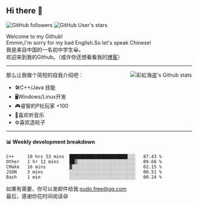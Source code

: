 ## Hi there 👋

![GitHub followers](https://img.shields.io/github/followers/chhdao?style=social)
![GitHub User's stars](https://img.shields.io/github/stars/chhdao?style=social)

Welcome to my Github!  
Emmm,I'm sorry for my bad English.So let's speak Chinese!  
我是来自中国的一名初中学生😀。  
欢迎来到我的Github。（或许你还想看看我的[博客](https://chhdao.github.io)）  
<hr>

<div align="right"><img alt="彩虹海盗's Github stats" align="right" src="https://github-readme-stats.vercel.app/api?username=chhdao"/></div>

那么让我做个简短的自我介绍吧：  
+ 🛠️C++/Java 技能  
+ 🖥️Windows/Linux开发  
+ 🎮睿智的P社玩家 +100  
+ 🎵喜欢听音乐  
+ ⚙️喜欢造轮子
<hr>

#### 📊 Weekly development breakdown
<!--START_SECTION:waka-->
```text
C++     10 hrs 53 mins  ██████████████████████░░░   87.43 % 
Other   1 hr 12 mins    ██▒░░░░░░░░░░░░░░░░░░░░░░   09.66 % 
CMake   16 mins         ▓░░░░░░░░░░░░░░░░░░░░░░░░   02.15 % 
JSON    3 mins          ░░░░░░░░░░░░░░░░░░░░░░░░░   00.51 % 
Bash    1 min           ░░░░░░░░░░░░░░░░░░░░░░░░░   00.24 % 
```
<!--END_SECTION:waka-->

如果有需要，你可以发邮件给我:sudo.free@qq.com  
最后，感谢你花时间阅读😄

